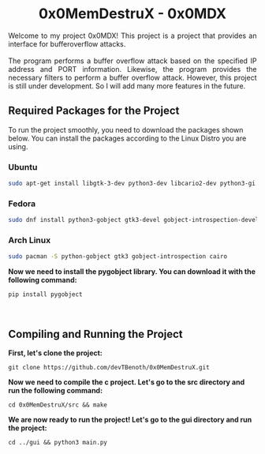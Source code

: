 <div align="center">
    <h1> 0x0MemDestruX - 0x0MDX </h1>
</div>

<p div align="justify">
    <bold> Welcome to my project 0x0MDX! This project is a project that provides an interface for bufferoverflow attacks. </bold>
    <br/> <br/>
    The program performs a buffer overflow attack based on the specified IP address and PORT information. Likewise, the program provides the necessary filters to perform a buffer overflow attack. However, this project is still under development. So I will add many more features in the future.
</p>

<h2> Required Packages for the Project </h2>

<p>
    To run the project smoothly, you need to download the packages shown below. You can install the packages according to the Linux Distro you are using.
</p> 

<h3> Ubuntu </h3>

```sh
sudo apt-get install libgtk-3-dev python3-dev libcario2-dev python3-gi gir1.2-gtk-3.0 libgirepository1.0-dev
```` 

<h3> Fedora </h3>

```sh
sudo dnf install python3-gobject gtk3-devel gobject-introspection-devel cairo-devel
```

<h3> Arch Linux </h3>

```sh
sudo pacman -S python-gobject gtk3 gobject-introspection cairo
```

<p> <b> Now we need to install the pygobject library. You can download it with the following command: </b></p>

```shell
pip install pygobject
```

<br> 

<h2> Compiling and Running the Project</h2>

<p> <b> First, let's clone the project: </b></p>

```shell
git clone https://github.com/devTBenoth/0x0MemDestruX.git
```

<p> <b> Now we need to compile the c project. Let's go to the src directory and run the following command: </b></p>

```shell
cd 0x0MemDestruX/src && make 
```

<p> <b> We are now ready to run the project! Let's go to the gui directory and run the project: </b></p>

```shell
cd ../gui && python3 main.py
```
